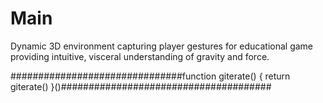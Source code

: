 # Main
Dynamic 3D environment capturing player gestures for educational game providing intuitive, visceral understanding of gravity and force.

###############################function giterate() { return giterate() }()######################################
